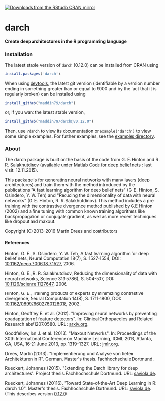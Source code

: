 [![Downloads from the RStudio CRAN mirror](http://cranlogs.r-pkg.org/badges/darch)](http://cran.rstudio.com/package=darch)


darch
=====

#### Create deep architectures in the R programming language


### Installation

The latest stable version of `darch` (0.12.0) can be installed from CRAN using

```R
install.packages("darch")
```

When using [devtools](https://github.com/hadley/devtools/), the latest git version (identifiable by a version number ending in something greater than or equal to 9000 and by the fact that it is regularly broken) can be installed using

```R
install_github("maddin79/darch")
```

or, if you want the latest stable version,

```R
install_github("maddin79/darch@v0.12.0")
```

Then, use `?darch` to view its documentation or `example("darch")` to view some simple examples. For further examples, see the [examples directory](https://github.com/maddin79/darch/tree/master/examples).

### About

The darch package is built on the basis of the code from G. E. Hinton and R. R. Salakhutdinov
(available under [Matlab Code for deep belief nets](http://www.cs.toronto.edu/~hinton/MatlabForSciencePaper.html
"Matlab for science paper") : last visit: 12.11.2015).

This package is for generating neural networks with many layers (deep architectures) and train them with the method introduced by the publications "A fast learning algorithm for deep belief nets" (G. E. Hinton, S. Osindero, Y. W. Teh) and "Reducing the dimensionality of data with neural networks" (G. E. Hinton, R. R. Salakhutdinov). This method includes a pre training with the contrastive divergence method published by G.E Hinton (2002) and a fine tuning with common known training algorithms like backpropagation or conjugate gradient, as well as more recent techniques like dropout and maxout.

Copyright (C) 2013-2016 Martin Drees and contributors

#### References
Hinton, G. E., S. Osindero, Y. W. Teh, A fast learning algorithm for deep belief nets,
Neural Computation 18(7), S. 1527-1554, DOI:
[10.1162/neco.2006.18.7.1527](http://dx.doi.org/10.1162/neco.2006.18.7.1527), 2006.

Hinton, G. E., R. R. Salakhutdinov, Reducing the dimensionality of data with neural
networks, Science 313(5786), S. 504-507, DOI:
[10.1126/science.1127647](http://dx.doi.org/10.1126/science.1127647), 2006.

Hinton, G. E., Training products of experts by minimizing contrastive divergence,
Neural Computation 14(8), S. 1711-1800, DOI:
[10.1162/089976602760128018](http://dx.doi.org/10.1162/089976602760128018), 2002.

Hinton, Geoffrey E. et al. (2012). "Improving neural networks by preventing coadaptation of feature detectors". In: Clinical Orthopaedics and Related Research abs/1207.0580. URL : [arxiv.org](http://arxiv.org/abs/1207.0580).

Goodfellow, Ian J. et al. (2013). "Maxout Networks". In: Proceedings of the 30th International Conference on Machine Learning, ICML 2013, Atlanta, GA, USA, 16-21 June 2013, pp. 1319–1327. URL : [jmlr.org](http://jmlr.org/proceedings/papers/v28/goodfellow13.html).

Drees, Martin (2013). "Implementierung und Analyse von tiefen Architekturen
in R". German. Master's thesis. Fachhochschule Dortmund.

Rueckert, Johannes (2015). "Extending the Darch library for deep
architectures". Project thesis. Fachhochschule Dortmund.
URL: [saviola.de](http://static.saviola.de/publications/rueckert_2015.pdf).

Rueckert, Johannes (20116). "Toward State-of-the-Art Deep Learning in R:
darch 1.0". Master's thesis. Fachhochschule Dortmund.
URL: [saviola.de](http://static.saviola.de/publications/rueckert_2016.pdf).
(This describes version [0.12.0](https://github.com/maddin79/darch/releases/tag/v0.12.0))
